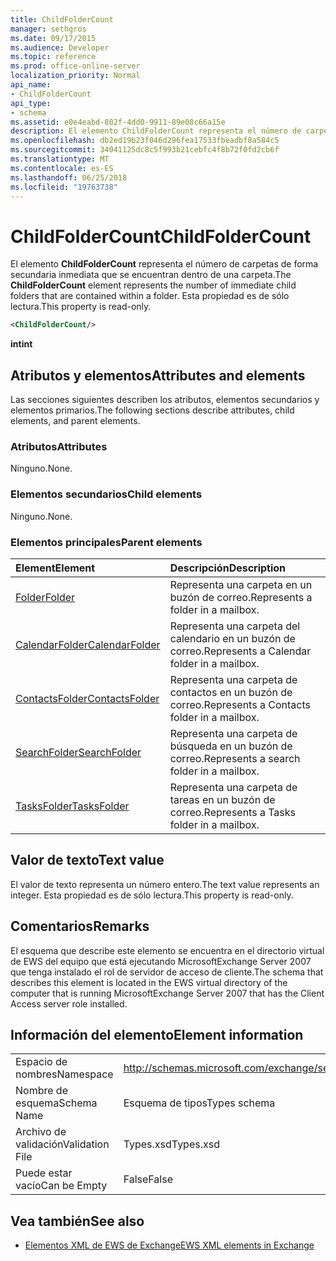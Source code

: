 ```yaml
---
title: ChildFolderCount
manager: sethgros
ms.date: 09/17/2015
ms.audience: Developer
ms.topic: reference
ms.prod: office-online-server
localization_priority: Normal
api_name:
- ChildFolderCount
api_type:
- schema
ms.assetid: e0e4eabd-802f-4dd0-9911-89e08c66a15e
description: El elemento ChildFolderCount representa el número de carpetas de forma secundaria inmediata que se encuentran dentro de una carpeta. Esta propiedad es de sólo lectura.
ms.openlocfilehash: db2ed19b23f046d296fea17533fbeadbf8a584c5
ms.sourcegitcommit: 34041125dc8c5f993b21cebfc4f8b72f0fd2cb6f
ms.translationtype: MT
ms.contentlocale: es-ES
ms.lasthandoff: 06/25/2018
ms.locfileid: "19763738"
---
```

# <a name="childfoldercount"></a><span data-ttu-id="ff309-104">ChildFolderCount</span><span class="sxs-lookup"><span data-stu-id="ff309-104">ChildFolderCount</span></span>

<span data-ttu-id="ff309-105">El elemento **ChildFolderCount** representa el número de carpetas de forma secundaria inmediata que se encuentran dentro de una carpeta.</span><span class="sxs-lookup"><span data-stu-id="ff309-105">The **ChildFolderCount** element represents the number of immediate child folders that are contained within a folder.</span></span> <span data-ttu-id="ff309-106">Esta propiedad es de sólo lectura.</span><span class="sxs-lookup"><span data-stu-id="ff309-106">This property is read-only.</span></span> 
  
```xml
<ChildFolderCount/>
```

 <span data-ttu-id="ff309-107">**int**</span><span class="sxs-lookup"><span data-stu-id="ff309-107">**int**</span></span>
## <a name="attributes-and-elements"></a><span data-ttu-id="ff309-108">Atributos y elementos</span><span class="sxs-lookup"><span data-stu-id="ff309-108">Attributes and elements</span></span>

<span data-ttu-id="ff309-109">Las secciones siguientes describen los atributos, elementos secundarios y elementos primarios.</span><span class="sxs-lookup"><span data-stu-id="ff309-109">The following sections describe attributes, child elements, and parent elements.</span></span>
  
### <a name="attributes"></a><span data-ttu-id="ff309-110">Atributos</span><span class="sxs-lookup"><span data-stu-id="ff309-110">Attributes</span></span>

<span data-ttu-id="ff309-111">Ninguno.</span><span class="sxs-lookup"><span data-stu-id="ff309-111">None.</span></span>
  
### <a name="child-elements"></a><span data-ttu-id="ff309-112">Elementos secundarios</span><span class="sxs-lookup"><span data-stu-id="ff309-112">Child elements</span></span>

<span data-ttu-id="ff309-113">Ninguno.</span><span class="sxs-lookup"><span data-stu-id="ff309-113">None.</span></span>
  
### <a name="parent-elements"></a><span data-ttu-id="ff309-114">Elementos principales</span><span class="sxs-lookup"><span data-stu-id="ff309-114">Parent elements</span></span>

|<span data-ttu-id="ff309-115">**Element**</span><span class="sxs-lookup"><span data-stu-id="ff309-115">**Element**</span></span>|<span data-ttu-id="ff309-116">**Descripción**</span><span class="sxs-lookup"><span data-stu-id="ff309-116">**Description**</span></span>|
|:-----|:-----|
|[<span data-ttu-id="ff309-117">Folder</span><span class="sxs-lookup"><span data-stu-id="ff309-117">Folder</span></span>](folder.md) <br/> |<span data-ttu-id="ff309-118">Representa una carpeta en un buzón de correo.</span><span class="sxs-lookup"><span data-stu-id="ff309-118">Represents a folder in a mailbox.</span></span>  <br/> |
|[<span data-ttu-id="ff309-119">CalendarFolder</span><span class="sxs-lookup"><span data-stu-id="ff309-119">CalendarFolder</span></span>](calendarfolder.md) <br/> |<span data-ttu-id="ff309-120">Representa una carpeta del calendario en un buzón de correo.</span><span class="sxs-lookup"><span data-stu-id="ff309-120">Represents a Calendar folder in a mailbox.</span></span>  <br/> |
|[<span data-ttu-id="ff309-121">ContactsFolder</span><span class="sxs-lookup"><span data-stu-id="ff309-121">ContactsFolder</span></span>](contactsfolder.md) <br/> |<span data-ttu-id="ff309-122">Representa una carpeta de contactos en un buzón de correo.</span><span class="sxs-lookup"><span data-stu-id="ff309-122">Represents a Contacts folder in a mailbox.</span></span>  <br/> |
|[<span data-ttu-id="ff309-123">SearchFolder</span><span class="sxs-lookup"><span data-stu-id="ff309-123">SearchFolder</span></span>](searchfolder.md) <br/> |<span data-ttu-id="ff309-124">Representa una carpeta de búsqueda en un buzón de correo.</span><span class="sxs-lookup"><span data-stu-id="ff309-124">Represents a search folder in a mailbox.</span></span>  <br/> |
|[<span data-ttu-id="ff309-125">TasksFolder</span><span class="sxs-lookup"><span data-stu-id="ff309-125">TasksFolder</span></span>](tasksfolder.md) <br/> |<span data-ttu-id="ff309-126">Representa una carpeta de tareas en un buzón de correo.</span><span class="sxs-lookup"><span data-stu-id="ff309-126">Represents a Tasks folder in a mailbox.</span></span>  <br/> |
   
## <a name="text-value"></a><span data-ttu-id="ff309-127">Valor de texto</span><span class="sxs-lookup"><span data-stu-id="ff309-127">Text value</span></span>

<span data-ttu-id="ff309-128">El valor de texto representa un número entero.</span><span class="sxs-lookup"><span data-stu-id="ff309-128">The text value represents an integer.</span></span> <span data-ttu-id="ff309-129">Esta propiedad es de sólo lectura.</span><span class="sxs-lookup"><span data-stu-id="ff309-129">This property is read-only.</span></span>
  
## <a name="remarks"></a><span data-ttu-id="ff309-130">Comentarios</span><span class="sxs-lookup"><span data-stu-id="ff309-130">Remarks</span></span>

<span data-ttu-id="ff309-131">El esquema que describe este elemento se encuentra en el directorio virtual de EWS del equipo que está ejecutando MicrosoftExchange Server 2007 que tenga instalado el rol de servidor de acceso de cliente.</span><span class="sxs-lookup"><span data-stu-id="ff309-131">The schema that describes this element is located in the EWS virtual directory of the computer that is running MicrosoftExchange Server 2007 that has the Client Access server role installed.</span></span>
  
## <a name="element-information"></a><span data-ttu-id="ff309-132">Información del elemento</span><span class="sxs-lookup"><span data-stu-id="ff309-132">Element information</span></span>

|||
|:-----|:-----|
|<span data-ttu-id="ff309-133">Espacio de nombres</span><span class="sxs-lookup"><span data-stu-id="ff309-133">Namespace</span></span>  <br/> |http://schemas.microsoft.com/exchange/services/2006/types  <br/> |
|<span data-ttu-id="ff309-134">Nombre de esquema</span><span class="sxs-lookup"><span data-stu-id="ff309-134">Schema Name</span></span>  <br/> |<span data-ttu-id="ff309-135">Esquema de tipos</span><span class="sxs-lookup"><span data-stu-id="ff309-135">Types schema</span></span>  <br/> |
|<span data-ttu-id="ff309-136">Archivo de validación</span><span class="sxs-lookup"><span data-stu-id="ff309-136">Validation File</span></span>  <br/> |<span data-ttu-id="ff309-137">Types.xsd</span><span class="sxs-lookup"><span data-stu-id="ff309-137">Types.xsd</span></span>  <br/> |
|<span data-ttu-id="ff309-138">Puede estar vacío</span><span class="sxs-lookup"><span data-stu-id="ff309-138">Can be Empty</span></span>  <br/> |<span data-ttu-id="ff309-139">False</span><span class="sxs-lookup"><span data-stu-id="ff309-139">False</span></span>  <br/> |
   
## <a name="see-also"></a><span data-ttu-id="ff309-140">Vea también</span><span class="sxs-lookup"><span data-stu-id="ff309-140">See also</span></span>



- [<span data-ttu-id="ff309-141">Elementos XML de EWS de Exchange</span><span class="sxs-lookup"><span data-stu-id="ff309-141">EWS XML elements in Exchange</span></span>](ews-xml-elements-in-exchange.md)


